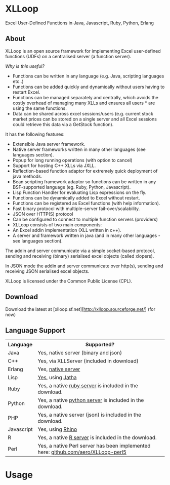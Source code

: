 # XLLoop 

Excel User-Defined Functions in Java, Javascript, Ruby, Python, Erlang

## About

XLLoop is an open source framework for implementing Excel user-defined functions (UDFs) on a centralised server (a function server). 

*Why is this useful?*
* Functions can be written in any language (e.g. Java, scripting languages etc..)
* Functions can be added quickly and dynamically without users having to restart Excel.
* Functions can be managed separately and centrally, which avoids the costly overhead of managing many XLLs and ensures all users * are using the same functions.
* Data can be shared across excel sessions/users (e.g. current stock market prices can be stored on a single server and all Excel sessions could retrieve this data via a GetStock function).

It has the following features:
* Extensible Java server framework.
* Native server frameworks written in many other languages (see languages section).
* Popup for long running operations (with option to cancel)
* Support for hosting C++ XLLs via JXLL.
* Reflection-based function adaptor for extremely quick deployment of java methods.
* Bean scripting framework adaptor so functions can be written in any BSF-supported language (eg. Ruby, Python, Javascript).
* Lisp Function Handler for evaluating Lisp expressions on the fly.
* Functions can be dynamically added to Excel without restart.
* Functions can be registered as Excel functions (with help information).
* Fast binary protocol with multiple-server fail-over/scalability.
* JSON over HTTP(S) protocol
* Can be configured to connect to multiple function servers (providers)
* XLLoop consists of two main components:
* An Excel addin implementation (XLL written in c++).
* A server and framework written in java (and in many other languages - see languages section).

The addin and server communicate via a simple socket-based protocol, sending and receiving (binary) serialised excel objects (called xlopers). 

In JSON mode the addin and server communicate over http(s), sending and receiving JSON serialised excel objects. 

XLLoop is licensed under the Common Public License (CPL).

## Download

Download the latest at [xlloop.sf.net][http://xlloop.sourceforge.net/] (for now)

## Language Support

<table width="400">
	<tr><th>Language</th><th>Supported?</th></tr>
	<tr><td>Java</td><td>Yes, native server (binary and json)</td></tr>
	<tr><td>C++</td><td>Yes, via XLLServer (included in download)</td></tr>
	<tr><td>Erlang</td><td>Yes, <a href="erlangserver.html">native server</a></td></tr>
	<tr><td>Lisp</td><td><a href="lisphandler.html">Yes</a>, using <a href="http://jatha.sourceforge.net/">Jatha</a></td></tr>
	<tr><td>Ruby</td><td>Yes, a native <a href="rubyserver.html">ruby server</a> is included in the download.</td></tr>
	<tr><td>Python</td><td>Yes, a native <a href="pythonserver.html">python server</a> is included in the download.</td></tr>
	<tr><td>PHP</td><td>Yes, a native server (json) is included in the download.</td></tr>
	<tr><td>Javascript</td><td>Yes, using <a href="http://www.mozilla.org/rhino/">Rhino</a></td></tr>
	<tr><td>R</td><td>Yes, a native <a href="rserver.html">R server</a> is included in the download.</td></tr>
	<tr><td>Perl</td><td>Yes, a native Perl server has been implemented here: <a href="https://github.com/aero/XLLoop-perl5">github.com/aero/XLLoop-perl5</a></td></tr>
</table>

# Usage

